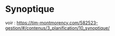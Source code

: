 # Synoptique

voir : https://tim-montmorency.com/582523-gestion/#/contenus/3_planification/10_synoptique/
